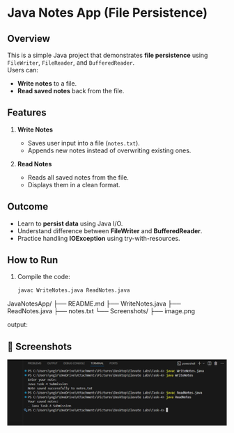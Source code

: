 # Java Notes App (File Persistence)

## Overview

This is a simple Java project that demonstrates **file persistence** using `FileWriter`, `FileReader`, and `BufferedReader`.  
Users can:

- **Write notes** to a file.
- **Read saved notes** back from the file.

## Features

1. **Write Notes**

   - Saves user input into a file (`notes.txt`).
   - Appends new notes instead of overwriting existing ones.

2. **Read Notes**
   - Reads all saved notes from the file.
   - Displays them in a clean format.

## Outcome

- Learn to **persist data** using Java I/O.
- Understand difference between **FileWriter** and **BufferedReader**.
- Practice handling **IOException** using try-with-resources.

## How to Run

1. Compile the code:
   ```bash
   javac WriteNotes.java ReadNotes.java
   ```

JavaNotesApp/
├── README.md
├── WriteNotes.java
├── ReadNotes.java
├── notes.txt
└── Screenshots/
├── image.png

output:

## 📸 Screenshots

![Writing/Reading a Note](Screenshots/image.png)
